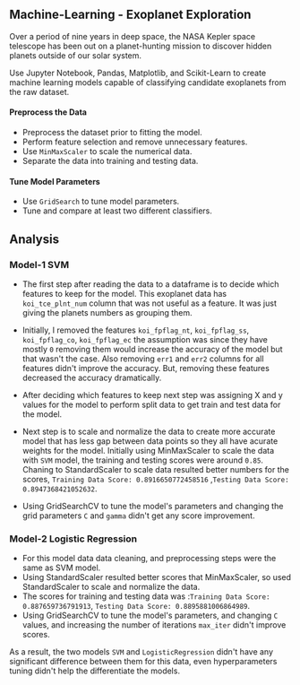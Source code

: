 ## Machine-Learning - Exoplanet Exploration

Over a period of nine years in deep space, the NASA Kepler space telescope has been out on a planet-hunting mission to discover hidden planets outside of our solar system.

Use Jupyter Notebook, Pandas, Matplotlib, and Scikit-Learn to create machine learning models capable of classifying candidate exoplanets from the raw dataset.

#### Preprocess the Data

* Preprocess the dataset prior to fitting the model.
* Perform feature selection and remove unnecessary features.
* Use `MinMaxScaler` to scale the numerical data.
* Separate the data into training and testing data.

#### Tune Model Parameters

* Use `GridSearch` to tune model parameters.
* Tune and compare at least two different classifiers.

## Analysis

### Model-1 SVM

* The first step after reading the data to a dataframe is to decide which features to keep for the model. 
This exoplanet data has `koi_tce_plnt_num` column that was not useful as a feature. It was just giving the planets numbers as grouping them. 

* Initially, I removed  the features `koi_fpflag_nt`, `koi_fpflag_ss`, `koi_fpflag_co`, `koi_fpflag_ec` the assumption was since they have mostly `0` removing them would increase the accuracy of the model but that wasn't the case. Also removing `err1` and `err2` columns for all features didn't improve the accuracy. But, removing these features decreased the accuracy dramatically. 

* After deciding which features to keep next step was assigning X and y values for the model to perform split data to get train and test data for the model. 

* Next step is to scale and normalize the data to create more accurate model that has less gap between data points so they all have acurate weights for the model. Initially  using MinMaxScaler to scale the data with `SVM` model, the training and testing scores were around `0.85`. Chaning to StandardScaler to scale data resulted better numbers for the scores, `Training Data Score: 0.8916650772458516` ,`Testing Data Score: 0.8947368421052632`. 

* Using GridSearchCV to tune the model's parameters and changing the grid parameters `C` and `gamma`  didn't get any score improvement. 

### Model-2 Logistic Regression

* For this model data data cleaning, and preprocessing steps were the same as SVM model. 
* Using StandardScaler resulted better scores that MinMaxScaler, so used StandardScaler to scale and normalize the data. 
* The scores for training and testing data was :`Training Data Score: 0.887659736791913`, `Testing Data Score: 0.8895881006864989`.
* Using GridSearchCV to tune the model's parameters, and changing `C` values, and increasing the number of iterations `max_iter` didn't improve scores. 


As a result, the two models `SVM` and `LogisticRegression` didn't have any significant difference between them for this data, even hyperparameters tuning didn't help the differentiate the models. 
